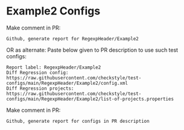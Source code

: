 # Example2 Configs
Make comment in PR:
```
Github, generate report for RegexpHeader/Example2
```
OR as alternate:
Paste below given to PR description to use such test configs:
```
Report label: RegexpHeader/Example2
Diff Regression config: https://raw.githubusercontent.com/checkstyle/test-configs/main/RegexpHeader/Example2/config.xml
Diff Regression projects: https://raw.githubusercontent.com/checkstyle/test-configs/main/RegexpHeader/Example2/list-of-projects.properties
```
Make comment in PR:
```
Github, generate report for configs in PR description
```
